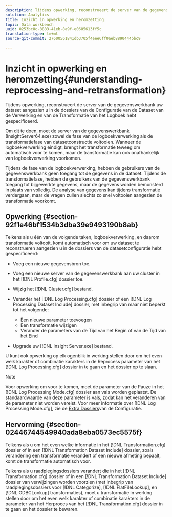 ```yaml
---
description: Tijdens opwerking, reconstrueert de server van de gegevenswerkbank uw dataset aangezien u in de dossiers van de Configuratie van de Dataset van de Verwerking en van de Transformatie van het Logboek hebt gespecificeerd.
solution: Analytics
title: Inzicht in opwerking en heromzetting
topic: Data workbench
uuid: 0253bc8c-8883-41eb-8a9f-e0685613ff5c
translation-type: tm+mt
source-git-commit: 27600561841db3705f4eee6ff0aeb8890444bbc9

---
```



# Inzicht in opwerking en heromzetting{#understanding-reprocessing-and-retransformation}

Tijdens opwerking, reconstrueert de server van de gegevenswerkbank uw dataset aangezien u in de dossiers van de Configuratie van de Dataset van de Verwerking en van de Transformatie van het Logboek hebt gespecificeerd.

Om dit te doen, moet de server van de gegevenswerkbank (InsightServer64.exe) zowel de fase van de logboekverwerking als de transformatiefase van datasetconstructie voltooien. Wanneer de logboekverwerking eindigt, brengt het transformatie teweeg om automatisch voor te komen, maar de transformatie kan ook onafhankelijk van logboekverwerking voorkomen.

Tijdens de fase van de logboekverwerking, hebben de gebruikers van de gegevenswerkbank geen toegang tot de gegevens in de dataset. Tijdens de transformatiefase, hebben de gebruikers van de gegevenswerkbank toegang tot bijgewerkte gegevens, maar de gegevens worden bemonsterd in plaats van volledig. De analyse van gegevens kan tijdens transformatie verdergaan, maar de vragen zullen slechts zo snel voltooien aangezien de transformatie voorkomt.

## Opwerking {#section-92f1e46bf1534b3dba39e9493190b8ab}

Telkens als u één van de volgende taken, logboekverwerking, en daarom transformatie voltooit, komt automatisch voor om uw dataset te reconstrueren aangezien u in de dossiers van de datasetconfiguratie hebt gespecificeerd:

* Voeg een nieuwe gegevensbron toe.
* Voeg een nieuwe server van de gegevenswerkbank aan uw cluster in het [!DNL Profile.cfg] dossier toe.
* Wijzig het [!DNL Cluster.cfg] bestand.
* Verander het [!DNL Log Processing.cfg] dossier of een [!DNL Log Processing Dataset Include] dossier, met inbegrip van maar niet beperkt tot het volgende:

   * Een nieuwe parameter toevoegen
   * Een transformatie wijzigen
   * Verander de parameters van de Tijd van het Begin of van de Tijd van het Eind

* Upgrade uw [!DNL Insight Server.exe] bestand.

U kunt ook opwerking op elk ogenblik in werking stellen door om het even welk karakter of combinatie karakters in de Reprocess parameter van het [!DNL Log Processing.cfg] dossier in te gaan en het dossier op te slaan.

>[!NOTE]
>
>Voor opwerking om voor te komen, moet de parameter van de Pauze in het [!DNL Log Processing Mode.cfg] dossier aan vals worden geplaatst. De standaardwaarde van deze parameter is vals, zodat kan het veranderen van de parameter niet worden vereist. Voor meer informatie over [!DNL Log Processing Mode.cfg], zie de [Extra Dossiers](/help/home/c-dataset-const-proc/c-add-config-files/c-add-config-files.md)van de Configuratie.

## Hervorming {#section-02446744549940ada8eba0573ec5575f}

Telkens als u om het even welke informatie in het [!DNL Transformation.cfg] dossier of in een [!DNL Transformation Dataset Include] dossier, zoals verandering een transformatie verandert of een nieuwe afmeting bepaalt, komt de transformatie automatisch voor.

Telkens als u raadplegingsdossiers verandert die in het [!DNL Transformation.cfg] dossier of in een [!DNL Transformation Dataset Include] dossier van verwijzingen worden voorzien (met inbegrip van raadplegingsdossiers voor [!DNL Categorize], [!DNL FlatFileLookup], en [!DNL ODBCLookup] transformaties), moet u transformatie in werking stellen door om het even welk karakter of combinatie karakters in de parameter van het Herproces van het [!DNL Transformation.cfg] dossier in te gaan en het dossier te bewaren.
